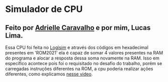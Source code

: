 <h1>Simulador de CPU</h1>
<h2>Feito por <a href='https://www.linkedin.com/in/adrielle-carvalho-0571761a4'>Adrielle Caravalho</a> e por mim, Lucas Lima.</h2> 
<p>Essa CPU foi feita no <a href='http://www.cburch.com/logisim/'>Logisim<a/> e através dos códigos em hexadecimal presentes em 'ROM2021' ela é capaz de somar 
4 valores presentes na RAM do programa e alocar a resposta dessa soma novamente na RAM. Isso em específico acontece pois foi o requisitado no desafio do trabalho, 
porém se carregadas instruções diferentes na ROM, a cpu poderia realizar ações diferentes, como explicamos <a href='https://www.youtube.com/watch?v=WPl5P5GgTOY'>nesse video</a>.</p>
